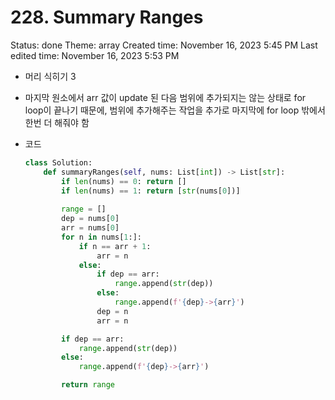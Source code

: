 # 228. Summary Ranges

Status: done
Theme: array
Created time: November 16, 2023 5:45 PM
Last edited time: November 16, 2023 5:53 PM

- 머리 식히기 3
- 마지막 원소에서 arr 값이 update 된 다음 범위에 추가되지는 않는 상태로 for loop이 끝나기 때문에, 범위에 추가해주는 작업을 추가로 마지막에 for loop 밖에서 한번 더 해줘야 함
- 코드
    
    ```python
    class Solution:
        def summaryRanges(self, nums: List[int]) -> List[str]:
            if len(nums) == 0: return []
            if len(nums) == 1: return [str(nums[0])]
            
            range = []
            dep = nums[0]
            arr = nums[0]
            for n in nums[1:]:
                if n == arr + 1:
                    arr = n 
                else:
                    if dep == arr:
                        range.append(str(dep))
                    else:
                        range.append(f'{dep}->{arr}')
                    dep = n
                    arr = n 
    
            if dep == arr:
                range.append(str(dep))
            else:
                range.append(f'{dep}->{arr}')
    
            return range
    ```